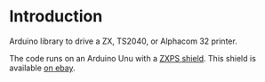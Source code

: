 # Introduction
Arduino library to drive a ZX, TS2040, or Alphacom 32 printer.

The code runs on an Arduino Unu with a [ZXPS shield](https://whattocallit.com/shield). This shield is available [on ebay](https://www.ebay.com/itm/176665307908).
